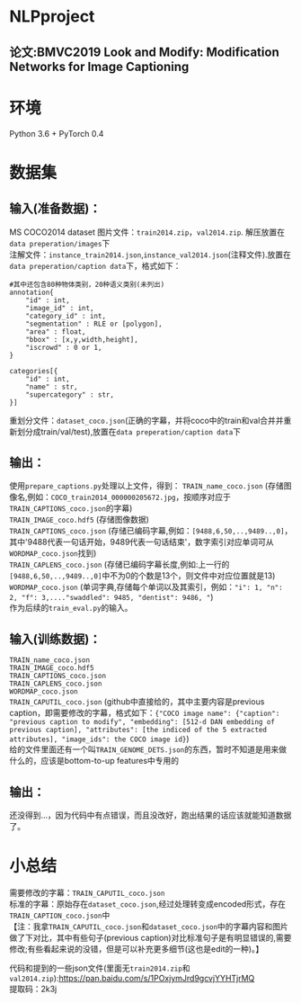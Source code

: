 # NLPproject
## 论文:BMVC2019 Look and Modify: Modification Networks for Image Captioning

# 环境
Python 3.6 + PyTorch 0.4 

# 数据集
## 输入(准备数据)：
MS COCO2014 dataset 
图片文件：`train2014.zip`，`val2014.zip`. 解压放置在`data preperation/images`下 </br>
注解文件：`instance_train2014.json`,`instance_val2014.json`(注释文件).放置在`data preperation/caption data`下，格式如下：</br>
```
#其中还包含80种物体类别，20种语义类别(未列出)
annotation{
    "id" : int,
    "image_id" : int,
    "category_id" : int,
    "segmentation" : RLE or [polygon],
    "area" : float, 
    "bbox" : [x,y,width,height],
    "iscrowd" : 0 or 1,
}

categories[{
    "id" : int,
    "name" : str,
    "supercategory" : str,
}]
```
重划分文件：`dataset_coco.json`(正确的字幕，并将coco中的train和val合并并重新划分成train/val/test),放置在`data preperation/caption data`下</br>

## 输出：</br>
使用`prepare_captions.py`处理以上文件，得到：
`TRAIN_name_coco.json`  (存储图像名,例如：`COCO_train2014_000000205672.jpg`，按顺序对应于`TRAIN_CAPTIONS_coco.json`的字幕) </br>
`TRAIN_IMAGE_coco.hdf5` (存储图像数据) </br>
`TRAIN_CAPTIONS_coco.json` (存储已编码字幕,例如：`[9488,6,50,..,9489..,0]`，其中'9488代表一句话开始，9489代表一句话结束'，数字索引对应单词可从`WORDMAP_coco.json`找到) </br>
`TRAIN_CAPLENS_coco.json` (存储已编码字幕长度,例如:上一行的`[9488,6,50,..,9489..,0]`中不为0的个数是13个，则文件中对应位置就是13) </br>
`WORDMAP_coco.json` (单词字典,存储每个单词以及其索引，例如：`"i": 1, "n": 2, "f": 3,...."swaddled": 9485, "dentist": 9486, "`) </br>
作为后续的`train_eval.py`的输入。</br>

## 输入(训练数据)：</br>
`TRAIN_name_coco.json` </br>
`TRAIN_IMAGE_coco.hdf5` </br>
`TRAIN_CAPTIONS_coco.json` </br>
`TRAIN_CAPLENS_coco.json` </br>
`WORDMAP_coco.json` </br>
`TRAIN_CAPUTIL_coco.json` (github中直接给的，其中主要内容是previous caption，即需要修改的字幕，格式如下：`{"COCO image name": {"caption": "previous caption to modify", "embedding": [512-d DAN embedding of previous caption], "attributes": [the indiced of the 5 extracted attributes], "image_ids": the COCO image id}`) </br>
给的文件里面还有一个叫`TRAIN_GENOME_DETS.json`的东西，暂时不知道是用来做什么的，应该是bottom-to-up features中专用的 </br>
## 输出：</br>
还没得到...，因为代码中有点错误，而且没改好，跑出结果的话应该就能知道数据了。</br>

# 小总结
需要修改的字幕：`TRAIN_CAPUTIL_coco.json` </br>
标准的字幕：原始存在`dataset_coco.json`,经过处理转变成encoded形式，存在`TRAIN_CAPTION_coco.json`中 </br>
【注：我拿`TRAIN_CAPUTIL_coco.json`和`dataset_coco.json`中的字幕内容和图片做了下对比，其中有些句子(previous caption)对比标准句子是有明显错误的,需要修改;有些看起来说的没错，但是可以补充更多细节(这也是edit的一种)。】 </br>

代码和提到的一些json文件(里面无`train2014.zip`和`val2014.zip`):https://pan.baidu.com/s/1POxjymJrd9gcvjYYHTjrMQ <br>
提取码：2k3j




